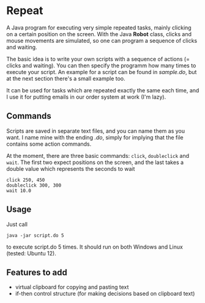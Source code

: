 # Repeat #

A Java program for executing very simple repeated tasks, mainly clicking on a certain position on the screen. With the Java **Robot** class, clicks and mouse movements are simulated, so one can program a sequence of clicks and waiting.

The basic idea is to write your own scripts with a sequence of actions (= clicks and waiting). You can then specify the programm how many times to execute your script. An example for a script can be found in *sample.do*, but at the next section there's a small example too.

It can be used for tasks which are repeated exactly the same each time, and I use it for putting emails in our order system at work (I'm lazy).

## Commands ##

Scripts are saved in separate text files, and you can name them as you want. I name mine with the ending *.do*, simply for implying that the file contains some action commands.

At the moment, there are three basic commands: `click`, `doubleclick` and `wait`. The first two expect positions on the screen, and the last takes a double value which represents the seconds to wait

    click 250, 450
    doubleclick 300, 300
    wait 10.0


## Usage ##
Just call 

    java -jar script.do 5

to execute script.do 5 times. It should run on both Windows and Linux (tested: Ubuntu 12).

## Features to add ##
 * virtual clipboard for copying and pasting text
 * if-then control structure (for making decisions based on clipboard text)
